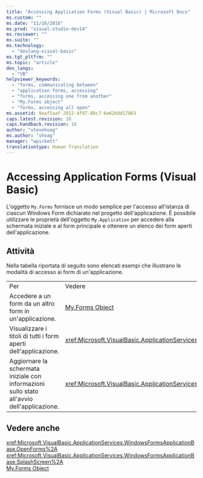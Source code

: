 ```yaml
---
title: "Accessing Application Forms (Visual Basic) | Microsoft Docs"
ms.custom: ""
ms.date: "11/16/2016"
ms.prod: "visual-studio-dev14"
ms.reviewer: ""
ms.suite: ""
ms.technology: 
  - "devlang-visual-basic"
ms.tgt_pltfrm: ""
ms.topic: "article"
dev_langs: 
  - "VB"
helpviewer_keywords: 
  - "forms, communicating between"
  - "application forms, accessing"
  - "forms, accessing one from another"
  - "My.Forms object"
  - "forms, accessing all open"
ms.assetid: 9aaf5aaf-2012-4f97-89c7-6e62b9d17863
caps.latest.revision: 16
caps.handback.revision: 16
author: "stevehoag"
ms.author: "shoag"
manager: "wpickett"
translationtype: Human Translation
---
```

# Accessing Application Forms (Visual Basic)
L'oggetto `My.Forms` fornisce un modo semplice per l'accesso all'istanza di ciascun Windows Form dichiarato nel progetto dell'applicazione.  È possibile utilizzare le proprietà dell'oggetto `My.Application` per accedere alla schermata iniziale e al form principale e ottenere un elenco dei form aperti dell'applicazione.  
  
## Attività  
 Nella tabella riportata di seguito sono elencati esempi che illustrano le modalità di accesso ai form di un'applicazione.  
  
|||  
|-|-|  
|Per|Vedere|  
|Accedere a un form da un altro form in un'applicazione.|[My.Forms Object](../../../visual-basic/language-reference/objects/my-forms-object.md)|  
|Visualizzare i titoli di tutti i form aperti dell'applicazione.|<xref:Microsoft.VisualBasic.ApplicationServices.WindowsFormsApplicationBase.OpenForms%2A>|  
|Aggiornare la schermata iniziale con informazioni sullo stato all'avvio dell'applicazione.|<xref:Microsoft.VisualBasic.ApplicationServices.WindowsFormsApplicationBase.SplashScreen%2A>|  
  
## Vedere anche  
 <xref:Microsoft.VisualBasic.ApplicationServices.WindowsFormsApplicationBase.OpenForms%2A>   
 <xref:Microsoft.VisualBasic.ApplicationServices.WindowsFormsApplicationBase.SplashScreen%2A>   
 [My.Forms Object](../../../visual-basic/language-reference/objects/my-forms-object.md)
